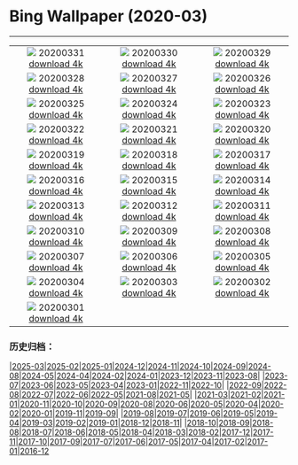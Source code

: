 # Bing Wallpaper (2020-03)
**************
| | | |
| :----: | :----: | :----: |
| ![](https://www.bing.com/th?id=OHR.ShyGuy_ZH-CN7391687938_1920x1080.jpg) 20200331 [download 4k](https://www.bing.com/th?id=OHR.ShyGuy_ZH-CN7391687938_UHD.jpg) | ![](https://www.bing.com/th?id=OHR.CarrickSpring_ZH-CN7085146237_1920x1080.jpg) 20200330 [download 4k](https://www.bing.com/th?id=OHR.CarrickSpring_ZH-CN7085146237_UHD.jpg) | ![](https://www.bing.com/th?id=OHR.WalkingCentral_ZH-CN6818231087_1920x1080.jpg) 20200329 [download 4k](https://www.bing.com/th?id=OHR.WalkingCentral_ZH-CN6818231087_UHD.jpg) |
| ![](https://www.bing.com/th?id=OHR.BorrowingDays_ZH-CN3558219803_1920x1080.jpg) 20200328 [download 4k](https://www.bing.com/th?id=OHR.BorrowingDays_ZH-CN3558219803_UHD.jpg) | ![](https://www.bing.com/th?id=OHR.FormentorHolidays_ZH-CN3392936755_1920x1080.jpg) 20200327 [download 4k](https://www.bing.com/th?id=OHR.FormentorHolidays_ZH-CN3392936755_UHD.jpg) | ![](https://www.bing.com/th?id=OHR.CharlestonAzaleas_ZH-CN3924268565_1920x1080.jpg) 20200326 [download 4k](https://www.bing.com/th?id=OHR.CharlestonAzaleas_ZH-CN3924268565_UHD.jpg) |
| ![](https://www.bing.com/th?id=OHR.NoCaliCoast_ZH-CN2604627519_1920x1080.jpg) 20200325 [download 4k](https://www.bing.com/th?id=OHR.NoCaliCoast_ZH-CN2604627519_UHD.jpg) | ![](https://www.bing.com/th?id=OHR.RadcliffeCamera_ZH-CN2499323035_1920x1080.jpg) 20200324 [download 4k](https://www.bing.com/th?id=OHR.RadcliffeCamera_ZH-CN2499323035_UHD.jpg) | ![](https://www.bing.com/th?id=OHR.SpainBeeEaters_ZH-CN2414526119_1920x1080.jpg) 20200323 [download 4k](https://www.bing.com/th?id=OHR.SpainBeeEaters_ZH-CN2414526119_UHD.jpg) |
| ![](https://www.bing.com/th?id=OHR.LenticularVideo_ZH-CN2275732856_1920x1080.jpg) 20200322 [download 4k](https://www.bing.com/th?id=OHR.LenticularVideo_ZH-CN2275732856_UHD.jpg) | ![](https://www.bing.com/th?id=OHR.StepWell_ZH-CN1542251750_1920x1080.jpg) 20200321 [download 4k](https://www.bing.com/th?id=OHR.StepWell_ZH-CN1542251750_UHD.jpg) | ![](https://www.bing.com/th?id=OHR.LoughriggTarn_ZH-CN1404327665_1920x1080.jpg) 20200320 [download 4k](https://www.bing.com/th?id=OHR.LoughriggTarn_ZH-CN1404327665_UHD.jpg) |
| ![](https://www.bing.com/th?id=OHR.SaltonSea_ZH-CN1265210111_1920x1080.jpg) 20200319 [download 4k](https://www.bing.com/th?id=OHR.SaltonSea_ZH-CN1265210111_UHD.jpg) | ![](https://www.bing.com/th?id=OHR.EquinoxAngkor_ZH-CN1157590532_1920x1080.jpg) 20200318 [download 4k](https://www.bing.com/th?id=OHR.EquinoxAngkor_ZH-CN1157590532_UHD.jpg) | ![](https://www.bing.com/th?id=OHR.KeichitsuCrocuse_ZH-CN1061292366_1920x1080.jpg) 20200317 [download 4k](https://www.bing.com/th?id=OHR.KeichitsuCrocuse_ZH-CN1061292366_UHD.jpg) |
| ![](https://www.bing.com/th?id=OHR.Knowth_ZH-CN0295374506_1920x1080.jpg) 20200316 [download 4k](https://www.bing.com/th?id=OHR.Knowth_ZH-CN0295374506_UHD.jpg) | ![](https://www.bing.com/th?id=OHR.YukonGames_ZH-CN0135612170_1920x1080.jpg) 20200315 [download 4k](https://www.bing.com/th?id=OHR.YukonGames_ZH-CN0135612170_UHD.jpg) | ![](https://www.bing.com/th?id=OHR.MetamorphicRocks_ZH-CN9753251368_1920x1080.jpg) 20200314 [download 4k](https://www.bing.com/th?id=OHR.MetamorphicRocks_ZH-CN9753251368_UHD.jpg) |
| ![](https://www.bing.com/th?id=OHR.Cirkelbroen_ZH-CN9645986135_1920x1080.jpg) 20200313 [download 4k](https://www.bing.com/th?id=OHR.Cirkelbroen_ZH-CN9645986135_UHD.jpg) | ![](https://www.bing.com/th?id=OHR.FrenchColorado_ZH-CN9446885520_1920x1080.jpg) 20200312 [download 4k](https://www.bing.com/th?id=OHR.FrenchColorado_ZH-CN9446885520_UHD.jpg) | ![](https://www.bing.com/th?id=OHR.SiestaKey_ZH-CN1759696989_1920x1080.jpg) 20200311 [download 4k](https://www.bing.com/th?id=OHR.SiestaKey_ZH-CN1759696989_UHD.jpg) |
| ![](https://www.bing.com/th?id=OHR.CubsEmerge_ZH-CN1697031244_1920x1080.jpg) 20200310 [download 4k](https://www.bing.com/th?id=OHR.CubsEmerge_ZH-CN1697031244_UHD.jpg) | ![](https://www.bing.com/th?id=OHR.DrumhellerBadlands_ZH-CN3069391817_1920x1080.jpg) 20200309 [download 4k](https://www.bing.com/th?id=OHR.DrumhellerBadlands_ZH-CN3069391817_UHD.jpg) | ![](https://www.bing.com/th?id=OHR.SnoozyTheBear_ZH-CN1561515228_1920x1080.jpg) 20200308 [download 4k](https://www.bing.com/th?id=OHR.SnoozyTheBear_ZH-CN1561515228_UHD.jpg) |
| ![](https://www.bing.com/th?id=OHR.JoanNYC_ZH-CN1501350561_1920x1080.jpg) 20200307 [download 4k](https://www.bing.com/th?id=OHR.JoanNYC_ZH-CN1501350561_UHD.jpg) | ![](https://www.bing.com/th?id=OHR.TokyoMoat_ZH-CN1430508337_1920x1080.jpg) 20200306 [download 4k](https://www.bing.com/th?id=OHR.TokyoMoat_ZH-CN1430508337_UHD.jpg) | ![](https://www.bing.com/th?id=OHR.BluebirdsYNP_ZH-CN1355093185_1920x1080.jpg) 20200305 [download 4k](https://www.bing.com/th?id=OHR.BluebirdsYNP_ZH-CN1355093185_UHD.jpg) |
| ![](https://www.bing.com/th?id=OHR.CarnegieaGigantea_ZH-CN1238179361_1920x1080.jpg) 20200304 [download 4k](https://www.bing.com/th?id=OHR.CarnegieaGigantea_ZH-CN1238179361_UHD.jpg) | ![](https://www.bing.com/th?id=OHR.ElPit_ZH-CN1174143508_1920x1080.jpg) 20200303 [download 4k](https://www.bing.com/th?id=OHR.ElPit_ZH-CN1174143508_UHD.jpg) | ![](https://www.bing.com/th?id=OHR.SpectralTarsiers_ZH-CN1108590907_1920x1080.jpg) 20200302 [download 4k](https://www.bing.com/th?id=OHR.SpectralTarsiers_ZH-CN1108590907_UHD.jpg) |
| ![](https://www.bing.com/th?id=OHR.SeussianLandscape_ZH-CN0785428057_1920x1080.jpg) 20200301 [download 4k](https://www.bing.com/th?id=OHR.SeussianLandscape_ZH-CN0785428057_UHD.jpg) |  |  |

### 历史归档：

|[2025-03](bing/2025-03/2025-03.md)|[2025-02](bing/2025-02/2025-02.md)|[2025-01](bing/2025-01/2025-01.md)|[2024-12](bing/2024-12/2024-12.md)|[2024-11](bing/2024-11/2024-11.md)|[2024-10](bing/2024-10/2024-10.md)|[2024-09](bing/2024-09/2024-09.md)|[2024-08](bing/2024-08/2024-08.md)|[2024-05](bing/2024-05/2024-05.md)|[2024-04](bing/2024-04/2024-04.md)|[2024-02](bing/2024-02/2024-02.md)|[2024-01](bing/2024-01/2024-01.md)|[2023-12](bing/2023-12/2023-12.md)|[2023-11](bing/2023-11/2023-11.md)|[2023-08](bing/2023-08/2023-08.md)|
|[2023-07](bing/2023-07/2023-07.md)|[2023-06](bing/2023-06/2023-06.md)|[2023-05](bing/2023-05/2023-05.md)|[2023-04](bing/2023-04/2023-04.md)|[2023-01](bing/2023-01/2023-01.md)|[2022-11](bing/2022-11/2022-11.md)|[2022-10](bing/2022-10/2022-10.md)|
|[2022-09](bing/2022-09/2022-09.md)|[2022-08](bing/2022-08/2022-08.md)|[2022-07](bing/2022-07/2022-07.md)|[2022-06](bing/2022-06/2022-06.md)|[2022-05](bing/2022-05/2022-05.md)|[2021-08](bing/2021-08/2021-08.md)|[2021-05](bing/2021-05/2021-05.md)|
|[2021-03](bing/2021-03/2021-03.md)|[2021-02](bing/2021-02/2021-02.md)|[2021-01](bing/2021-01/2021-01.md)|[2020-11](bing/2020-11/2020-11.md)|[2020-10](bing/2020-10/2020-10.md)|[2020-09](bing/2020-09/2020-09.md)|[2020-08](bing/2020-08/2020-08.md)|[2020-06](bing/2020-06/2020-06.md)|[2020-05](bing/2020-05/2020-05.md)|[2020-04](bing/2020-04/2020-04.md)|[2020-02](bing/2020-02/2020-02.md)|[2020-01](bing/2020-01/2020-01.md)|[2019-11](bing/2019-11/2019-11.md)|[2019-09](bing/2019-09/2019-09.md)|
|[2019-08](bing/2019-08/2019-08.md)|[2019-07](bing/2019-07/2019-07.md)|[2019-06](bing/2019-06/2019-06.md)|[2019-05](bing/2019-05/2019-05.md)|[2019-04](bing/2019-04/2019-04.md)|[2019-03](bing/2019-03/2019-03.md)|[2019-02](bing/2019-02/2019-02.md)|[2019-01](bing/2019-01/2019-01.md)|[2018-12](bing/2018-12/2018-12.md)|[2018-11](bing/2018-11/2018-11.md)|
|[2018-10](bing/2018-10/2018-10.md)|[2018-09](bing/2018-09/2018-09.md)|[2018-08](bing/2018-08/2018-08.md)|[2018-07](bing/2018-07/2018-07.md)|[2018-06](bing/2018-06/2018-06.md)|[2018-05](bing/2018-05/2018-05.md)|[2018-04](bing/2018-04/2018-04.md)|[2018-03](bing/2018-03/2018-03.md)|[2018-02](bing/2018-02/2018-02.md)|[2017-12](bing/2017-12/2017-12.md)|[2017-11](bing/2017-11/2017-11.md)|[2017-10](bing/2017-10/2017-10.md)|[2017-09](bing/2017-09/2017-09.md)|[2017-07](bing/2017-07/2017-07.md)|[2017-06](bing/2017-06/2017-06.md)|[2017-05](bing/2017-05/2017-05.md)|[2017-04](bing/2017-04/2017-04.md)|[2017-02](bing/2017-02/2017-02.md)|[2017-01](bing/2017-01/2017-01.md)|[2016-12](bing/2016-12/2016-12.md)